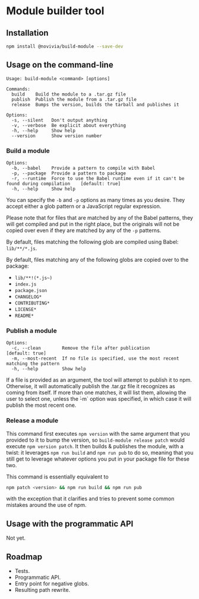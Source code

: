 # Module builder tool

## Installation

```bash
npm install @novivia/build-module --save-dev
```


## Usage on the command-line

```
Usage: build-module <command> [options]

Commands:
  build    Build the module to a .tar.gz file
  publish  Publish the module from a .tar.gz file
  release  Bumps the version, builds the tarball and publishes it

Options:
  -s, --silent   Don't output anything
  -v, --verbose  Be explicit about everything
  -h, --help     Show help
  --version      Show version number
```

### Build a module

```
Options:
  -b, --babel    Provide a pattern to compile with Babel
  -p, --package  Provide a pattern to package
  -r, --runtime  Force to use the Babel runtime even if it can't be found during compilation    [default: true]
  -h, --help     Show help
```

You can specify the `-b` and `-p` options as many times as you desire. They
accept either a glob pattern or a JavaScript regular expression.

Please note that for files that are matched by any of the Babel patterns, they
will get compiled and put in the right place, but the originals will not be
copied over even if they are matched by any of the `-p` patterns.

By default, files matching the following glob are compiled using Babel:
`lib/**/*.js`.

By default, files matching any of the following globs are copied over to the
package:

  * `lib/**!(*.js~)`
  * `index.js`
  * `package.json`
  * `CHANGELOG*`
  * `CONTRIBUTING*`
  * `LICENSE*`
  * `README*`

### Publish a module

```
Options:
  -c, --clean        Remove the file after publication         [default: true]
  -m, --most-recent  If no file is specified, use the most recent matching the pattern
  -h, --help         Show help
```

If a file is provided as an argument, the tool will attempt to publish it to
npm. Otherwise, it will automatically publish the .tar.gz file it recognizes as
coming from itself. If more than one matches, it will list them, allowing the
user to select one, unless the ̀-m` option was specified, in which case it will
publish the most recent one.

### Release a module

This command first executes `npm version` with the same argument that you
provided to it to bump the version, so `build-module release patch` would
execute `npm version patch`. It then builds & publishes the module, with a
twist: it leverages `npm run build` and `npm run pub` to do so, meaning that you
still get to leverage whatever options you put in your package file for these
two.

This command is essentially equivalent to

```bash
npm patch <version> && npm run build && npm run pub
```

with the exception that it clarifies and tries to prevent some common mistakes
around the use of npm.

## Usage with the programmatic API

Not yet.

## Roadmap

  * Tests.
  * Programmatic API.
  * Entry point for negative globs.
  * Resulting path rewrite.
